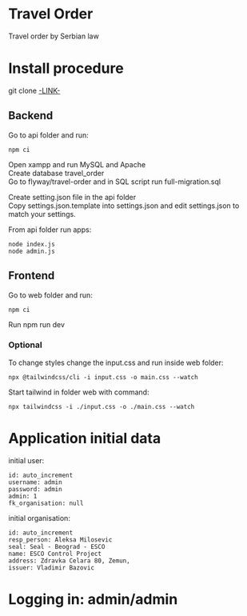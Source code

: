 # Travel Order
Travel order by Serbian law

# Install procedure

git clone [-LINK-](https://github.com/vbazovic/travel-order.git)

## Backend

Go to api folder and run:

```
npm ci
```
Open xampp and run MySQL and Apache  
Create database travel_order   
Go to flyway/travel-order and in SQL script run full-migration.sql

Create setting.json file in the api folder  
Copy settings.json.template into settings.json and edit settings.json to match your settings.

From api folder run apps:

```
node index.js
node admin.js
```

## Frontend

Go to web folder and run:

```
npm ci
```

Run npm run dev

### Optional

To change styles change the input.css and run inside web folder:

```
npx @tailwindcss/cli -i input.css -o main.css --watch
```

Start tailwind in folder web with command:
```
npx tailwindcss -i ./input.css -o ./main.css --watch
```

# Application initial data

initial user:

``` 
id: auto_increment
username: admin
password: admin
admin: 1
fk_organisation: null
```

initial organisation:

```
id: auto_increment
resp_person: Aleksa Milosevic
seal: Seal - Beograd - ESCO
name: ESCO Control Project
address: Zdravka Celara 80, Zemun,
issuer: Vladimir Bazovic
```

# Logging in: admin/admin
